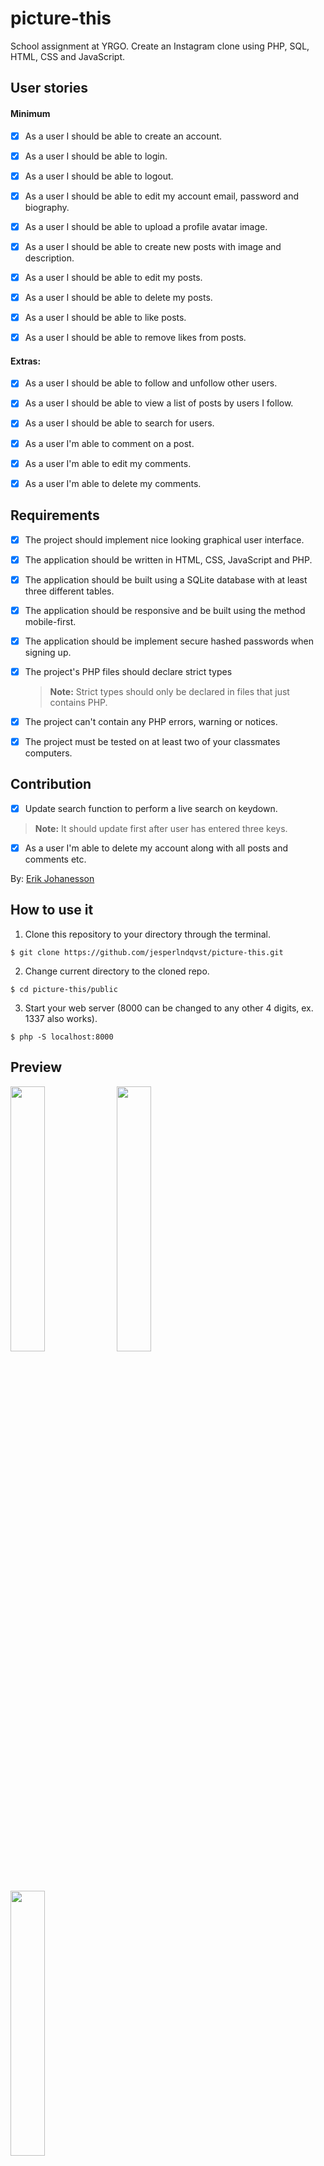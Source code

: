 # picture-this
School assignment at YRGO. Create an Instagram clone using PHP, SQL, HTML, CSS and JavaScript.

## User stories

#### Minimum

- [x]  As a user I should be able to create an account.

- [x]  As a user I should be able to login.

- [x]  As a user I should be able to logout.

- [x]  As a user I should be able to edit my account email, password and biography.

- [x]  As a user I should be able to upload a profile avatar image.

- [x]  As a user I should be able to create new posts with image and description.

- [x]  As a user I should be able to edit my posts.

- [x]  As a user I should be able to delete my posts.

- [x]  As a user I should be able to like posts.

- [x]  As a user I should be able to remove likes from posts.

#### Extras: 

- [x] As a user I should be able to follow and unfollow other users.

- [x] As a user I should be able to view a list of posts by users I follow.

- [x] As a user I should be able to search for users.

- [x] As a user I'm able to comment on a post.

- [x] As a user I'm able to edit my comments.

- [x] As a user I'm able to delete my comments.

## Requirements

- [x] The project should implement nice looking graphical user interface.

- [x] The application should be written in HTML, CSS, JavaScript and PHP.

- [x] The application should be built using a SQLite database with at least three different tables.

- [x] The application should be responsive and be built using the method mobile-first.

- [x] The application should be implement secure hashed passwords when signing up.

- [x] The project's PHP files should declare strict types
    > **Note:** Strict types should only be declared in files that just contains PHP.

- [x] The project can't contain any PHP errors, warning or notices.

- [x] The project must be tested on at least two of your classmates computers.

## Contribution

- [x] Update search function to perform a live search on keydown.

> **Note:** It should update first after user has entered three keys.

- [x] As a user I'm able to delete my account along with all posts and comments etc.

By: [Erik Johanesson](https://github.com/Erik-joh)

## How to use it

1. Clone this repository to your directory through the terminal.
```
$ git clone https://github.com/jesperlndqvst/picture-this.git
```
2. Change current directory to the cloned repo.
```
$ cd picture-this/public
```
3. Start your web server (8000 can be changed to any other 4 digits, ex. 1337 also works).
```
$ php -S localhost:8000
```

## Preview
<img src="https://i.imgur.com/i1SRj8C.png" width="33%" /> <img src="https://i.imgur.com/3xoXMre.png" width="33%" /> <img src="https://i.imgur.com/C0OsGZy.png" width="33%">



## Testers
* [Daniel Thorsen](https://github.com/DanThor)
* [Betsy Alva Soplin](https://github.com/milliebase)
* [Mikaela Lundsgård](https://github.com/mikaelaalu)

## Code Review

* register.php#40-44 insted of using bind param you could use execute and to bind multiple variables.
* index.php#23-30 You could break out the error part into a view and require it in to reduce duplication.
* main.js#11-17 you could choose diffrent names for classes fas / far to something more descriptive.
* main.js maybe break up main.js into separate files to easier find the dunction your after.
* index.php#5 you could set a variable in autoload for $user_id = $_SESSION['user']['id'] if it is set since its used quite a bit.
* functions.php Great job on breaking up alot of php into functions.
* functions.php The naming of your functions made it very easy to understand what they did.
* main.js#12-18 you could use heart.classList.replace(fas,far) instead of first removing then adding.
* settings.php#12-14 good job on breaking out sanitize into functions.
* gitignore# you have ignored the uploads posts folder so it didnt exist when i cloned your repo. you could write public/app/uploads/avatars/* and public/app/uploads/posts/* and use gitkeep instead. 

Code review by: [Erik Johanesson](https://github.com/Erik-joh)


## License
This project is licensed under the MIT License - see the [LICENSE](LICENSE) file for details
